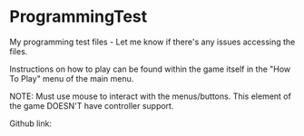 # ProgrammingTest
My programming test files - Let me know if there's any issues accessing the files.

Instructions on how to play can be found within the game itself in the "How To Play" menu of the main menu.

NOTE: Must use mouse to interact with the menus/buttons. This element of the game DOESN'T have controller support.

Github link: 
